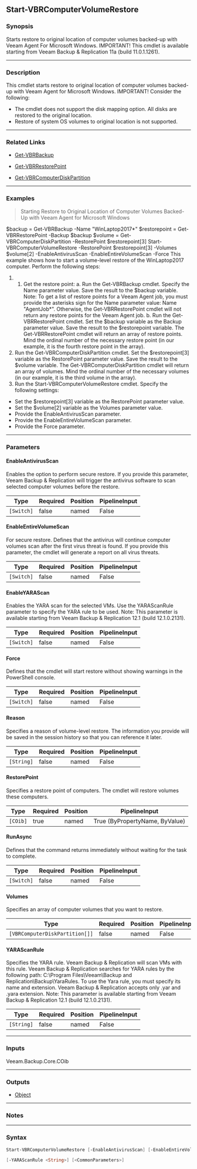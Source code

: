 Start-VBRComputerVolumeRestore
------------------------------

### Synopsis
Starts restore to original location of computer volumes backed-up with Veeam Agent For Microsoft Windows.
IMPORTANT!
This cmdlet is available starting from Veeam Backup & Replication 11a (build 11.0.1.1261).

---

### Description

This cmdlet starts restore to original location of computer volumes backed-up with Veeam Agent for Microsoft Windows.
IMPORTANT!
Consider the following:
- The cmdlet does not support the disk mapping option. All disks are restored to the original location.
- Restore of system OS volumes to original location is not supported.

---

### Related Links
* [Get-VBRBackup](Get-VBRBackup)

* [Get-VBRRestorePoint](Get-VBRRestorePoint)

* [Get-VBRComputerDiskPartition](Get-VBRComputerDiskPartition)

---

### Examples
> Starting Restore to Original Location of Computer Volumes Backed-Up with Veeam Agent for Microsoft Windows

$backup = Get-VBRBackup -Name "WinLaptop2017*"
$restorepoint = Get-VBRRestorePoint -Backup $backup
$volume = Get-VBRComputerDiskPartition -RestorePoint $restorepoint[3]
Start-VBRComputerVolumeRestore -RestorePoint $restorepoint[3] -Volumes $volume[2] -EnableAntivirusScan -EnableEntireVolumeScan -Force
This example shows how to start a volume-level restore of the WinLaptop2017 computer.
Perform the following steps:
1. 1. Get the restore point:
a. Run the Get-VBRBackup cmdlet. Specify the Name parameter value. Save the result to the $backup variable.
Note: To get a list of restore points for a Veeam Agent job, you must provide the asterisks sign for the Name parameter value: Name "AgentJob*". Otherwise, the Get-VBRRestorePoint cmdlet will not return any restore points for the Veeam Agent job.
b. Run the Get-VBRRestorePoint cmdlet. Set the $backup variable as the Backup parameter value. Save the result to the $restorepoint variable.
The Get-VBRRestorePoint cmdlet will return an array of restore points. Mind the ordinal number of the necessary restore point (in our example, it is the fourth restore point in the array).
2. Run the Get-VBRComputerDiskPartition cmdlet. Set the $restorepoint[3] variable as the RestorePoint parameter value. Save the result to the $volume variable.
The Get-VBRComputerDiskPartition cmdlet will return an array of volumes. Mind the ordinal number of the necessary volumes (in our example, it is the third volume in the array).
3. Run the Start-VBRComputerVolumeRestore cmdlet. Specify the following settings:
- Set the $restorepoint[3] variable as the RestorePoint parameter value.
- Set the $volume[2] variable as the Volumes parameter value.
- Provide the EnableAntivirusScan parameter.
- Provide the EnableEntireVolumeScan parameter.
- Provide the Force parameter.

---

### Parameters
#### **EnableAntivirusScan**
Enables the option to perform secure restore.
If you provide this parameter, Veeam Backup & Replication will trigger the antivirus software to scan selected computer volumes before the restore.

|Type      |Required|Position|PipelineInput|
|----------|--------|--------|-------------|
|`[Switch]`|false   |named   |False        |

#### **EnableEntireVolumeScan**
For secure restore.
Defines that the antivirus will continue computer volumes scan after the first virus threat is found. If you provide this parameter, the cmdlet will generate a report on all virus threats.

|Type      |Required|Position|PipelineInput|
|----------|--------|--------|-------------|
|`[Switch]`|false   |named   |False        |

#### **EnableYARAScan**
Enables the YARA scan for the selected VMs.
Use the YARAScanRule parameter to specify the YARA rule to be used.
Note: This parameter is available starting from Veeam Backup & Replication 12.1 (build 12.1.0.2131).

|Type      |Required|Position|PipelineInput|
|----------|--------|--------|-------------|
|`[Switch]`|false   |named   |False        |

#### **Force**
Defines that the cmdlet will start restore without showing warnings in the PowerShell console.

|Type      |Required|Position|PipelineInput|
|----------|--------|--------|-------------|
|`[Switch]`|false   |named   |False        |

#### **Reason**
Specifies a reason of volume-level restore.
The information you provide will be saved in the session history so that you can reference it later.

|Type      |Required|Position|PipelineInput|
|----------|--------|--------|-------------|
|`[String]`|false   |named   |False        |

#### **RestorePoint**
Specifies a restore point of computers. The cmdlet will restore volumes these computers.

|Type    |Required|Position|PipelineInput                 |
|--------|--------|--------|------------------------------|
|`[COib]`|true    |named   |True (ByPropertyName, ByValue)|

#### **RunAsync**
Defines that the command returns immediately without waiting for the task to complete.

|Type      |Required|Position|PipelineInput|
|----------|--------|--------|-------------|
|`[Switch]`|false   |named   |False        |

#### **Volumes**
Specifies an array of computer volumes that you want to restore.

|Type                          |Required|Position|PipelineInput|
|------------------------------|--------|--------|-------------|
|`[VBRComputerDiskPartition[]]`|false   |named   |False        |

#### **YARAScanRule**
Specifies the YARA rule. Veeam Backup & Replication will scan VMs with this rule.
Veeam Backup & Replication searches for YARA rules by the following path: C:\Program Files\Veeam\Backup and Replication\Backup\YaraRules.
To use the Yara rule, you must specify its name and extension. Veeam Backup & Replication accepts only .yar and .yara extension.
Note: This parameter is available starting from Veeam Backup & Replication 12.1 (build 12.1.0.2131).

|Type      |Required|Position|PipelineInput|
|----------|--------|--------|-------------|
|`[String]`|false   |named   |False        |

---

### Inputs
Veeam.Backup.Core.COib

---

### Outputs
* [Object](https://learn.microsoft.com/en-us/dotnet/api/System.Object)

---

### Notes

---

### Syntax
```PowerShell
Start-VBRComputerVolumeRestore [-EnableAntivirusScan] [-EnableEntireVolumeScan] [-EnableYARAScan] [-Force] [-Reason <String>] -RestorePoint <COib> [-RunAsync] [-Volumes <VBRComputerDiskPartition[]>] 
```
```PowerShell
[-YARAScanRule <String>] [<CommonParameters>]
```
